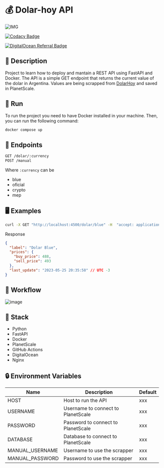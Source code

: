 # 💰 Dolar-hoy API

![IMG](https://wallpapercave.com/wp/wp3105546.png)

[![Codacy Badge](https://app.codacy.com/project/badge/Grade/15bdc445d90b4f1492b8a3254edef844)](https://app.codacy.com/gh/jd-apprentice/dolar-hoy-api/dashboard?utm_source=gh&utm_medium=referral&utm_content=&utm_campaign=Badge_grade)

<a href="https://www.digitalocean.com/?refcode=dea6443429a5&utm_campaign=Referral_Invite&utm_medium=Referral_Program&utm_source=badge"><img src="https://web-platforms.sfo2.cdn.digitaloceanspaces.com/WWW/Badge%201.svg" alt="DigitalOcean Referral Badge" /></a>

## 📝 Description

Project to learn how to deploy and mantain a REST API using FastAPI and Docker.
The API is a simple GET endpoint that returns the current value of the dolar in Argentina.
Values are being scrapped from [DolarHoy](https://www.dolarhoy.com/) and saved in PlanetScale.

## 🏃 Run

To run the project you need to have Docker installed in your machine. Then, you can run the following command:

```bash 
docker compose up
```

## 🧪 Endpoints

```bash
GET /dolar/:currency
POST /manual
```

Where `:currency` can be

- blue
- oficial
- crypto
- mep


## 🖥 Examples

```bash
curl -X GET "http://localhost:4500/dolar/blue" -H  "accept: application/json"
```

Response
```json
{
  "label": "Dolar Blue",
  "prices": {
    "buy_price": 488,
    "sell_price": 493
  },
  "last_update": "2023-05-25 20:35:58" // UTC -3
}
```

## 🌻 Workflow

![image](https://github.com/jd-apprentice/dolar-hoy-api/assets/68082746/4791c037-aae9-459d-b9dc-0db5b1d296aa)

## 🧰 Stack

- Python
- FastAPI
- Docker
- PlanetScale
- GitHub Actions
- DigitalOcean
- Nginx

## 🔒 Environment Variables

| Name | Description | Default |
|------|-------------|---------|
| HOST | Host to run the API | xxx |
| USERNAME | Username to connect to PlanetScale | xxx |
| PASSWORD | Password to connect to PlanetScale | xxx |
| DATABASE | Database to connect to PlanetScale | xxx |
| MANUAL_USERNAME | Username to use the scrapper | xxx |
| MANUAL_PASSWORD | Password to use the scrapper | xxx |